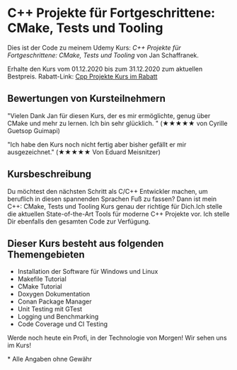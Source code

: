 # C++ Projekte für Fortgeschrittene: CMake, Tests und Tooling

Dies ist der Code zu meinem Udemy Kurs:
*C++ Projekte für Fortgeschrittene: CMake, Tests und Tooling* von Jan Schaffranek.

Erhalte den Kurs vom 01.12.2020 bis zum 31.12.2020 zum aktuellen Bestpreis.
Rabatt-Link: [Cpp Projekte Kurs im Rabatt](https://www.udemy.com/course/c-projekte-fur-fortgeschrittene-cmake-tests-und-tooling/?couponCode=FRANNECK_DEC_2020)

## Bewertungen von Kursteilnehmern

"Vielen Dank Jan für diesen Kurs, der es mir ermöglichte, genug über CMake und mehr zu lernen. Ich bin sehr glücklich. " (★★★★★ von Cyrille Guetsop Guimapi)

"Ich habe den Kurs noch nicht fertig aber bisher gefällt er mir ausgezeichnet." (★★★★★ Von Eduard Meisnitzer)

## Kursbeschreibung

Du möchtest den nächsten Schritt als C/C++ Entwickler machen, um beruflich in diesen spannenden Sprachen Fuß zu fassen?
Dann ist mein C++: CMake, Tests und Tooling Kurs genau der richtige für Dich.Ich stelle die aktuellen State-of-the-Art Tools für moderne C++ Projekte vor.
Ich stelle Dir ebenfalls den gesamten Code zur Verfügung.

## Dieser Kurs besteht aus folgenden Themengebieten

- Installation der Software für Windows und Linux
- Makefile Tutorial
- CMake Tutorial
- Doxygen Dokumentation
- Conan Package Manager
- Unit Testing mit GTest
- Logging und Benchmarking
- Code Coverage und CI Testing

Werde noch heute ein Profi, in der Technologie von Morgen!
Wir sehen uns im Kurs!


\* Alle Angaben ohne Gewähr
